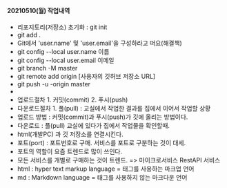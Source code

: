 #### 20210510(월) 작업내역 
- 리포지토리(저장소) 초기화 : git init 
- git add .
- Git에서 'user.name' 및 'user.email'을 구성하라고 떠요(해결책) 
- git config --local user.name 이름 
- git config --local user.email 이메일
- git branch -M master
- git remote add origin [사용자의 깃허브 저장소 URL]
- git push -u -origin master
- 
- 업로드절차 1. 커밋(commit) 2. 푸시(push) 
- 다운로드절차 1. 풀(pull) : 교실에서 작업한 결과를 집에서 이어서 작업할 상황 
- 업로드 방법 : 커밋(commit)과 푸시(push)가 깃에 올리는 방법이다.  
- 다운로드 : 풀(pull) 교실에 있다가 집에서 작업물을 확인할때. 
- html(개발PC) 과 깃 저장소를 연결시킨다. 
- 포트(port) : 포트번호로 구매. 서비스를 포트로 구분하는 것이 대세. 
- 포트의 역할이 요즘 트렌드로 많이 쓰인다. 
- 모든 서비스를 개별로 구매하는 것이 트렌드. => 마이크로서비스 RestAPI 서비스 
- html : hyper text markup language = 태그를 사용하는 마크업 언어 
- md : Markdown language = 태그를 사용하지 않는 마크다운 언어 
